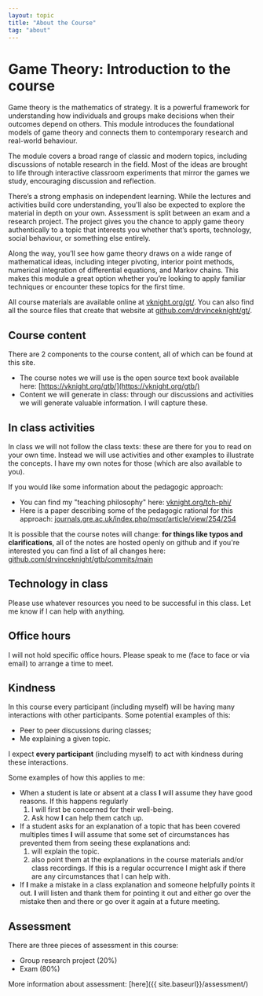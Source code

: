 ```yaml
---
layout: topic
title: "About the Course"
tag: "about"
---
```


# Game Theory: Introduction to the course

Game theory is the mathematics of strategy.
It is a powerful framework for understanding how individuals and groups make decisions when their outcomes depend on others.
This module introduces the foundational models of game theory and connects them to contemporary research and real-world behaviour.

The module covers a broad range of classic and modern topics, including discussions of notable research in the field.
Most of the ideas are brought to life through interactive classroom experiments that mirror the games we study, encouraging discussion and reflection.

There’s a strong emphasis on independent learning.
While the lectures and activities build core understanding, you'll also be expected to explore the material in depth on your own.
Assessment is split between an exam and a research project.
The project gives you the chance to apply game theory authentically to a topic that interests you whether that’s sports,
technology, social behaviour, or something else entirely.

Along the way, you’ll see how game theory draws on a wide range of mathematical ideas, including integer pivoting, interior point methods,
numerical integration of differential equations, and Markov chains.
This makes this module a great option whether you’re looking to apply familiar techniques or encounter these topics for the first time.

All course materials are available online at
[vknight.org/gt/](http://vknight.org/gt/). You can also find all the source
files that create that website at
[github.com/drvinceknight/gt/](https://github.com/drvinceknight/gt/).

## Course content

There are 2 components to the course content, all of which can be found at this
site.

- The course notes we will use is the open source text book available here:
  [https://vknight.org/gtb/](https://vknight.org/gtb/)
- Content we will generate in class: through our discussions and activities we
  will generate valuable information. I will capture these.

## In class activities

In class we will not follow the class texts: these are there for you to read on
your own time. Instead we will use activities and other examples to illustrate
the concepts. I have my own notes for those (which are also available to you).

If you would like some information about the pedagogic approach:

- You can find my "teaching philosophy" here: [vknight.org/tch-phi/](https://vknight.org/tch-phi/)
- Here is a paper describing some of the pedagogic rational for this approach: [journals.gre.ac.uk/index.php/msor/article/view/254/254](https://journals.gre.ac.uk/index.php/msor/article/view/254/254)

It is possible that the course notes will change: **for things like typos and
clarifications**, all of the notes are hosted openly on github and if you're
interested you can find a list of all changes here:
[github.com/drvinceknight/gtb/commits/main](https://github.com/drvinceknight/gtb/commits/main)

## Technology in class

Please use whatever resources you need to be successful in this class. Let me
know if I can help with anything.

## Office hours

I will not hold specific office hours. Please speak to me (face to face or via
email) to arrange a time to meet.

## Kindness

In this course every participant (including myself) will be having many
interactions with other participants. Some potential examples of this:

- Peer to peer discussions during classes;
- Me explaining a given topic.

I expect **every participant** (including myself) to act with kindness
during these interactions.

Some examples of how this applies to me:

- When a student is late or absent at a class **I** will assume they
  have good reasons. If this happens regularly
  1.  I will first be concerned for their well-being.
  2.  Ask how **I** can help them catch up.
- If a student asks for an explanation of a topic that has been
  covered multiples times **I** will assume that some set of
  circumstances has prevented them from seeing these explanations and:
  1.  will explain the topic.
  2.  also point them at the explanations in the course materials
      and/or class recordings. If this is a regular occurrence I might
      ask if there are any circumstances that I can help with.
- If **I** make a mistake in a class explanation and someone helpfully
  points it out. **I** will listen and thank them for pointing it out
  and either go over the mistake then and there or go over it again at
  a future meeting.

## Assessment

There are three pieces of assessment in this course:

- Group research project (20%)
- Exam (80%)

More information about assessment: [here]({{ site.baseurl}}/assessment/)
